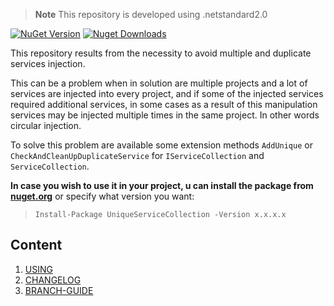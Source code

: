 > **Note** This repository is developed using .netstandard2.0

[![NuGet Version](https://img.shields.io/nuget/v/UniqueServiceCollection.svg?style=flat&logo=nuget)](https://www.nuget.org/packages/UniqueServiceCollection/)
[![Nuget Downloads](https://img.shields.io/nuget/dt/UniqueServiceCollection.svg?style=flat&logo=nuget)](https://www.nuget.org/packages/UniqueServiceCollection)

This repository results from the necessity to avoid multiple and duplicate services injection.

This can be a problem when in solution are multiple projects and a lot of services are injected into every project, and if some of the injected services required additional services, in some cases as a result of this manipulation services may be injected multiple times in the same project. In other words circular injection.

To solve this problem are available some extension methods `AddUnique` or `CheckAndCleanUpDuplicateService` for `IServiceCollection` and `ServiceCollection`.

**In case you wish to use it in your project, u can install the package from <a href="https://www.nuget.org/packages/UniqueServiceCollection" target="_blank">nuget.org</a>** or specify what version you want:


> `Install-Package UniqueServiceCollection -Version x.x.x.x`

## Content
1. [USING](docs/usage.md)
1. [CHANGELOG](docs/CHANGELOG.md)
1. [BRANCH-GUIDE](docs/branch-guide.md)